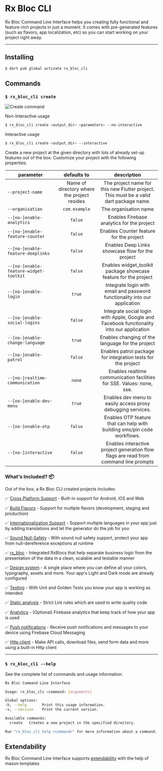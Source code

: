 # Rx Bloc CLI

Rx Bloc Command Line Interface helps you creating fully functional and feature-rich projects in just a moment. It comes with pre-generated features (such as flavors, app localization, etc) so you can start working on your project right away.

---

## Installing

```sh
$ dart pub global activate rx_bloc_cli
```

## Commands

### `$ rx_bloc_cli create`

![Create command][create_command_gif_lnk]

Non-Interactive usage
```sh
$ rx_bloc_cli create <output_dir> <parameters> --no-interactive
```

Interactive usage
```sh
$ rx_bloc_cli create <output_dir> --interactive
```

Create a new project at the given directory with lots of already set-up features out of the box. Customize your project with the following properties:


| parameter                              |                 defaults to                 |                                        description                                        |
|----------------------------------------|:-------------------------------------------:|:-----------------------------------------------------------------------------------------:|
| `--project-name`                       | Name of directory where the project resides |  The project name for this new Flutter project. This must be a valid dart package name.   |
| `--organisation`                       |                `com.example`                |                                   The organisation name                                   |
| `--[no-]enable-analytics`              |                   `false`                   |                        Enables Firebase analytics for the project                         |
| `--[no-]enable-feature-counter`        |                   `false`                   |                          Enables Counter feature for the project                          |
| `--[no-]enable-feature-deeplinks`      |                   `false`                   |                     Enables Deep Links showcase flow for the project                      |
| `--[no-]enable-feature-widget-toolkit` |                   `false`                   |              Enables widget_toolkit package showcase feature for the project              |
| `--[no-]enable-login`                  |                   `true`                    |        Integrate login with email and password functionality into our application         |
| `--[no-]enable-social-logins`          |                   `false`                   | Integrate social login with Apple, Google and Facebook functionality into our application |
| `--[no-]enable-change-language`        |                   `true`                    |                     Enables changing of the language for the project                      |
| `--[no-]enable-patrol`                 |                   `false`                   |               Enables patrol package for integration tests for the project                |
| `--[no-]realtime-communication`        |                   `none`                    |           Enables realtime communication facilities for SSE. Values: none, sse.           |
| `--[no-]enable-dev-menu`               |                   `true`                    |                Enables dev menu to easily access proxy debugging services.                |
| `--[no-]enable-otp`                    |                   `false`                   |          Enables OTP feature that can help with building sms/pin code workflows.          |
| `--[no-]interactive`                   |                   `false`                   |   Enables interactive project generation flow flags are read from command line prompts    |


### What's Included? 📦

Out of the box, a Rx Bloc CLI created projects includes:

✅ [Cross Platform Support][cross_platform_support_lnk] - Built-in support for Android, iOS and Web

✅ [Build Flavors][flutter_flavors_lnk] - Support for multiple flavors (development, staging and production)

✅ [Internationalization Support][localization_lnk] - Support multiple languages in your app just by adding translations and let the generator do the job for you

✅ [Sound Null-Safety][null_safety_lnk] - With sound null safety support, protect your app from null-dereference exceptions at runtime

✅ [rx_bloc][rx_bloc_lnk] - Integrated RxBlocs that help separate business logic from the presentation of the data in a clean, scalable and testable manner

✅ [Design system][design_system_lnk] - A single place where you can define all your colors, typography, assets and more. Your app's Light and Dark mode are already configured

✅ [Testing][testing_lnk] - With Unit and Golden Tests you know your app is working as intended

✅ [Static analysis][static_analysis_lnk] - Strict Lint rules which are used to write quality code

✅ [Analytics][firebase_analytics_lnk] - (Optional) Firebase analytics that keep track of how your app is used

✅ [Push notifications][push_notifications_lnk] - Receive push notifications and messages to your device using Firebase Cloud Messaging

✅ [Http client][dio_http_client_lnk] - Make API calls, download files, send form data and more using a built-in Http client

---

### `$ rx_bloc_cli --help`

See the complete list of commands and usage information.

```sh
Rx Bloc Command Line Interface

Usage: rx_bloc_cli <command> [arguments]

Global options:
-h, --help       Print this usage information.
-v, --version    Print the current version.

Available commands:
  create   Creates a new project in the specified directory.

Run "rx_bloc_cli help <command>" for more information about a command.
```
## Extendability

Rx Bloc Command Line Interface supports [extendability] with the help of mason templates


[null_safety_lnk]: https://dart.dev/null-safety
[localization_lnk]: https://flutter.dev/docs/development/accessibility-and-localization/internationalization
[cross_platform_support_lnk]: https://flutter.dev/docs/development/tools/sdk/release-notes/supported-platforms
[flutter_flavors_lnk]: https://flutter.dev/docs/deployment/flavors
[rx_bloc_lnk]: https://pub.dev/packages/rx_bloc
[design_system_lnk]: https://uxdesign.cc/everything-you-need-to-know-about-design-systems-54b109851969
[testing_lnk]: https://flutter.dev/docs/testing
[static_analysis_lnk]: https://dart.dev/guides/language/analysis-options
[firebase_analytics_lnk]: https://pub.dev/packages/firebase_analytics
[push_notifications_lnk]: https://firebase.google.com/products/cloud-messaging/
[create_command_gif_lnk]: https://raw.githubusercontent.com/Prime-Holding/rx_bloc/develop/packages/rx_bloc_cli/doc/assets/rx_bloc_cli_create.gif
[dio_http_client_lnk]: https://pub.dev/packages/dio
[interceptors_lnk]: https://pub.dev/documentation/dio/latest/dio/Interceptor-class.html
[extendability]: /packages/rx_bloc_cli/mason_templates/README.md
